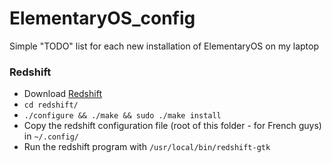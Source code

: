 # ElementaryOS_config
Simple "TODO" list for each new installation of ElementaryOS on my laptop

### Redshift

*	Download [Redshift](https://github.com/jonls/redshift/releases)
*	```cd redshift/```
*	```./configure && ./make && sudo ./make install```
*	Copy the redshift configuration file (root of this folder - for French guys) in ```~/.config/```
*	Run the redshift program with ```/usr/local/bin/redshift-gtk```
